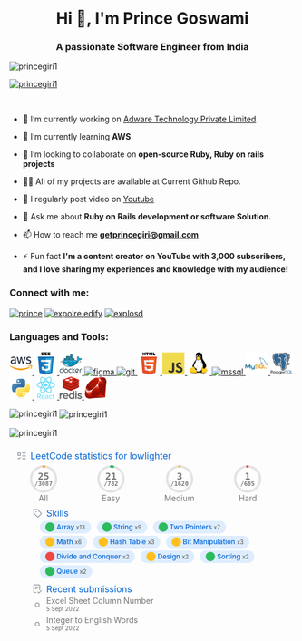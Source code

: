 <h1 align="center">Hi 👋, I'm Prince Goswami</h1>
<h3 align="center">A passionate Software Engineer from India</h3>

<p align="left"> <img src="https://komarev.com/ghpvc/?username=princegiri1&label=Profile%20views&color=0e75b6&style=flat" alt="princegiri1" /> </p>

<p align="left"> <a href="https://github.com/ryo-ma/github-profile-trophy"><img src="https://github-profile-trophy.vercel.app/?username=princegiri1" alt="princegiri1" /></a> </p>

<p align="left"> <a href="https://twitter.com/" target="blank"><img src="https://img.shields.io/twitter/follow/?logo=twitter&style=for-the-badge" alt="" /></a> </p>

- 🔭 I’m currently working on [Adware Technology Private Limited](https://www.adwaretech.com/)

- 🌱 I’m currently learning **AWS**

- 👯 I’m looking to collaborate on **open-source Ruby, Ruby on rails projects**

- 👨‍💻 All of my projects are available at Current Github Repo.

- 📝 I regularly post video on [Youtube](https://www.youtube.com/@ExploreEdify)

- 💬 Ask me about **Ruby on Rails development or software Solution.**

- 📫 How to reach me **getprincegiri@gmail.com**

- ⚡ Fun fact **I'm a content creator on YouTube with 3,000 subscribers, and I love sharing my experiences and knowledge with my audience!**

<h3 align="left">Connect with me:</h3>
<p align="left">
<a href="https://linkedin.com/in/prince" target="blank"><img align="center" src="https://raw.githubusercontent.com/rahuldkjain/github-profile-readme-generator/master/src/images/icons/Social/linked-in-alt.svg" alt="prince" height="30" width="40" /></a>
<a href="https://www.youtube.com/@ExploreEdify" target="blank"><img align="center" src="https://raw.githubusercontent.com/rahuldkjain/github-profile-readme-generator/master/src/images/icons/Social/youtube.svg" alt="expolre edify" height="30" width="40" /></a>
<a href="https://www.leetcode.com/explosd" target="blank"><img align="center" src="https://raw.githubusercontent.com/rahuldkjain/github-profile-readme-generator/master/src/images/icons/Social/leet-code.svg" alt="explosd" height="30" width="40" /></a>
</p>

<h3 align="left">Languages and Tools:</h3>
<p align="left"> <a href="https://aws.amazon.com" target="_blank" rel="noreferrer"> <img src="https://raw.githubusercontent.com/devicons/devicon/master/icons/amazonwebservices/amazonwebservices-original-wordmark.svg" alt="aws" width="40" height="40"/> </a> <a href="https://www.w3schools.com/css/" target="_blank" rel="noreferrer"> <img src="https://raw.githubusercontent.com/devicons/devicon/master/icons/css3/css3-original-wordmark.svg" alt="css3" width="40" height="40"/> </a> <a href="https://www.docker.com/" target="_blank" rel="noreferrer"> <img src="https://raw.githubusercontent.com/devicons/devicon/master/icons/docker/docker-original-wordmark.svg" alt="docker" width="40" height="40"/> </a> <a href="https://www.figma.com/" target="_blank" rel="noreferrer"> <img src="https://www.vectorlogo.zone/logos/figma/figma-icon.svg" alt="figma" width="40" height="40"/> </a> <a href="https://git-scm.com/" target="_blank" rel="noreferrer"> <img src="https://www.vectorlogo.zone/logos/git-scm/git-scm-icon.svg" alt="git" width="40" height="40"/> </a> <a href="https://www.w3.org/html/" target="_blank" rel="noreferrer"> <img src="https://raw.githubusercontent.com/devicons/devicon/master/icons/html5/html5-original-wordmark.svg" alt="html5" width="40" height="40"/> </a> <a href="https://developer.mozilla.org/en-US/docs/Web/JavaScript" target="_blank" rel="noreferrer"> <img src="https://raw.githubusercontent.com/devicons/devicon/master/icons/javascript/javascript-original.svg" alt="javascript" width="40" height="40"/> </a> <a href="https://www.linux.org/" target="_blank" rel="noreferrer"> <img src="https://raw.githubusercontent.com/devicons/devicon/master/icons/linux/linux-original.svg" alt="linux" width="40" height="40"/> </a> <a href="https://www.microsoft.com/en-us/sql-server" target="_blank" rel="noreferrer"> <img src="https://www.svgrepo.com/show/303229/microsoft-sql-server-logo.svg" alt="mssql" width="40" height="40"/> </a> <a href="https://www.mysql.com/" target="_blank" rel="noreferrer"> <img src="https://raw.githubusercontent.com/devicons/devicon/master/icons/mysql/mysql-original-wordmark.svg" alt="mysql" width="40" height="40"/> </a> <a href="https://www.postgresql.org" target="_blank" rel="noreferrer"> <img src="https://raw.githubusercontent.com/devicons/devicon/master/icons/postgresql/postgresql-original-wordmark.svg" alt="postgresql" width="40" height="40"/> </a> <a href="https://www.python.org" target="_blank" rel="noreferrer"> <img src="https://raw.githubusercontent.com/devicons/devicon/master/icons/python/python-original.svg" alt="python" width="40" height="40"/> </a> <a href="https://reactjs.org/" target="_blank" rel="noreferrer"> <img src="https://raw.githubusercontent.com/devicons/devicon/master/icons/react/react-original-wordmark.svg" alt="react" width="40" height="40"/> </a> <a href="https://redis.io" target="_blank" rel="noreferrer"> <img src="https://raw.githubusercontent.com/devicons/devicon/master/icons/redis/redis-original-wordmark.svg" alt="redis" width="40" height="40"/> </a> <a href="https://www.ruby-lang.org/en/" target="_blank" rel="noreferrer"> <img src="https://raw.githubusercontent.com/devicons/devicon/master/icons/ruby/ruby-original.svg" alt="ruby" width="40" height="40"/> </a> </p>

<p><img align="left" src="https://github-readme-stats.vercel.app/api/top-langs?username=princegiri1&show_icons=true&locale=en&layout=compact" alt="princegiri1" /></p>

<p>&nbsp;<img align="center" src="https://github-readme-stats.vercel.app/api?username=princegiri1&show_icons=true&locale=en" alt="princegiri1" /></p>

<p><img align="center" src="https://github-readme-streak-stats.herokuapp.com/?user=princegiri1&" alt="princegiri1" /></p>

























<svg xmlns="http://www.w3.org/2000/svg" width="480" height="340" class="">
    <defs>
        <style/>
    </defs>
    <style>@keyframes animation-gauge{0%{stroke-dasharray:0 329}}@keyframes animation-rainbow{0%,to{color:#7f00ff;fill:#7f00ff}14%{color:#a933ff;fill:#a933ff}29%{color:#007fff;fill:#007fff}43%{color:#00ff7f;fill:#00ff7f}57%{color:#ff0;fill:#ff0}71%{color:#ff7f00;fill:#ff7f00}86%{color:red;fill:red}}svg{font-family:-apple-system,BlinkMacSystemFont,Segoe UI,Helvetica,Arial,sans-serif,Apple Color Emoji,Segoe UI Emoji;font-size:14px;color:#777}h2{margin:8px 0 2px;padding:0;color:#0366d6;font-weight:400;font-size:16px}h2 svg{fill:currentColor}section&gt;.field{margin-left:5px;margin-right:5px}.field{display:flex;align-items:center;margin-bottom:2px;white-space:nowrap}.field svg{margin:0 8px;fill:#959da5;flex-shrink:0}.row{display:flex;flex-wrap:wrap}.row section{flex:1 1 0}.column{display:flex;flex-direction:column;align-items:center}#metrics-end,.fill-width{width:100%}.label{background-color:#58a6ff30;color:#0366d6;padding:0 10px;font-weight:500;line-height:22px;margin:2px 5px;white-space:nowrap;border-radius:32px;font-size:12px}.categories,.category{display:flex;align-items:center}.categories{justify-content:space-around;margin-top:4px}.category{flex-direction:column;flex:1 1 0}.gauge{stroke-linecap:round;fill:none}.gauge-arc,.gauge-base{stroke:currentColor;stroke-width:10}.gauge-base{stroke-opacity:.2}.gauge-arc{fill:none;stroke-dashoffset:0;animation-delay:250ms;animation:animation-gauge 1s ease forwards}.gauge text,.gauge text.secondary{fill:currentColor;font-family:monospace;text-anchor:middle}.gauge text{font-size:40px;font-weight:600}.gauge text.secondary{font-size:25px}.gauge .title{font-size:18px;color:#777}.topics{display:flex;flex-wrap:wrap}.leetcode.subsection{padding-left:28px}.leetcode .topics{margin-left:20px}.leetcode .count{font-size:10px;color:#666}.leetcode .easy.gauge .gauge-arc,.leetcode .fundamental .dot{color:#2cbb5d}.leetcode .intermediate .dot,.leetcode .medium.gauge .gauge-arc{color:#ffc01e}.leetcode .advanced .dot,.leetcode .hard.gauge .gauge-arc{color:#ef4743}.leetcode .all.gauge .gauge-arc{color:#ffa116}.leetcode{align-items:flex-start}.leetcode .infos{margin-bottom:3px}.leetcode .infos .date{font-size:10px;color:#666}:root{--color-calendar-graph-day-bg:#ebedf0;--color-calendar-graph-day-border:rgba(27,31,35,0.06);--color-calendar-graph-day-L1-bg:#9be9a8;--color-calendar-graph-day-L2-bg:#40c463;--color-calendar-graph-day-L3-bg:#30a14e;--color-calendar-graph-day-L4-bg:#216e39;--color-calendar-halloween-graph-day-L1-bg:#ffee4a;--color-calendar-halloween-graph-day-L2-bg:#ffc501;--color-calendar-halloween-graph-day-L3-bg:#fe9600;--color-calendar-halloween-graph-day-L4-bg:#03001c;--color-calendar-winter-graph-day-L1-bg:#0a3069;--color-calendar-winter-graph-day-L2-bg:#0969da;--color-calendar-winter-graph-day-L3-bg:#54aeff;--color-calendar-winter-graph-day-L4-bg:#b6e3ff;--color-calendar-graph-day-L4-border:rgba(27,31,35,0.06);--color-calendar-graph-day-L3-border:rgba(27,31,35,0.06);--color-calendar-graph-day-L2-border:rgba(27,31,35,0.06);--color-calendar-graph-day-L1-border:rgba(27,31,35,0.06)}</style>
    <style/>
    <foreignObject x="0" y="0" width="100%" height="100%">
        <div xmlns="http://www.w3.org/1999/xhtml" xmlns:xlink="http://www.w3.org/1999/xlink" class="items-wrapper">
            <section>
                <h2 class="field">
                    <svg xmlns="http://www.w3.org/2000/svg" viewBox="0 0 16 16" width="16" height="16">
                        <path fill-rule="evenodd" d="M2.5 3.5v3h3v-3h-3zM2 2a1 1 0 00-1 1v4a1 1 0 001 1h4a1 1 0 001-1V3a1 1 0 00-1-1H2zm4.655 8.595a.75.75 0 010 1.06L4.03 14.28a.75.75 0 01-1.06 0l-1.5-1.5a.75.75 0 111.06-1.06l.97.97 2.095-2.095a.75.75 0 011.06 0zM9.75 2.5a.75.75 0 000 1.5h5.5a.75.75 0 000-1.5h-5.5zm0 5a.75.75 0 000 1.5h5.5a.75.75 0 000-1.5h-5.5zm0 5a.75.75 0 000 1.5h5.5a.75.75 0 000-1.5h-5.5z"/>
                    </svg>
                    LeetCode statistics for lowlighter
                </h2>
                <section>
                    <div class="row fill-width leetcode scores">
                        <section class="categories">
                            <div class="category column">
                                <svg xmlns="http://www.w3.org/2000/svg" viewBox="0 0 120 120" width="50" height="50" class="gauge all">
                                    <circle class="gauge-base" r="53" cx="60" cy="60"/>
                                    <circle class="gauge-arc" transform="rotate(-90 60 60)" r="53" cx="60" cy="60" stroke-dasharray="2.6643990929705215 329"/>
                                    <text x="60" y="50" dominant-baseline="central">25</text>
                                    <text x="60" y="80" dominant-baseline="central" class="secondary">/3087</text>
                                </svg>
                                <span class="title">All</span>
                            </div>
                            <div class="category column">
                                <svg xmlns="http://www.w3.org/2000/svg" viewBox="0 0 120 120" width="50" height="50" class="gauge easy">
                                    <circle class="gauge-base" r="53" cx="60" cy="60"/>
                                    <circle class="gauge-arc" transform="rotate(-90 60 60)" r="53" cx="60" cy="60" stroke-dasharray="8.835038363171355 329"/>
                                    <text x="60" y="50" dominant-baseline="central">21</text>
                                    <text x="60" y="80" dominant-baseline="central" class="secondary">/782</text>
                                </svg>
                                <span class="title">Easy</span>
                            </div>
                            <div class="category column">
                                <svg xmlns="http://www.w3.org/2000/svg" viewBox="0 0 120 120" width="50" height="50" class="gauge medium">
                                    <circle class="gauge-base" r="53" cx="60" cy="60"/>
                                    <circle class="gauge-arc" transform="rotate(-90 60 60)" r="53" cx="60" cy="60" stroke-dasharray="0.6092592592592593 329"/>
                                    <text x="60" y="50" dominant-baseline="central">3</text>
                                    <text x="60" y="80" dominant-baseline="central" class="secondary">/1620</text>
                                </svg>
                                <span class="title">Medium</span>
                            </div>
                            <div class="category column">
                                <svg xmlns="http://www.w3.org/2000/svg" viewBox="0 0 120 120" width="50" height="50" class="gauge hard">
                                    <circle class="gauge-base" r="53" cx="60" cy="60"/>
                                    <circle class="gauge-arc" transform="rotate(-90 60 60)" r="53" cx="60" cy="60" stroke-dasharray="0.4802919708029197 329"/>
                                    <text x="60" y="50" dominant-baseline="central">1</text>
                                    <text x="60" y="80" dominant-baseline="central" class="secondary">/685</text>
                                </svg>
                                <span class="title">Hard</span>
                            </div>
                        </section>
                    </div>
                </section>
                <section class="leetcode subsection">
                    <h2 class="field">
                        <svg xmlns="http://www.w3.org/2000/svg" viewBox="0 0 16 16" width="16" height="16">
                            <path fill-rule="evenodd" d="M2.5 7.775V2.75a.25.25 0 01.25-.25h5.025a.25.25 0 01.177.073l6.25 6.25a.25.25 0 010 .354l-5.025 5.025a.25.25 0 01-.354 0l-6.25-6.25a.25.25 0 01-.073-.177zm-1.5 0V2.75C1 1.784 1.784 1 2.75 1h5.025c.464 0 .91.184 1.238.513l6.25 6.25a1.75 1.75 0 010 2.474l-5.026 5.026a1.75 1.75 0 01-2.474 0l-6.25-6.25A1.75 1.75 0 011 7.775zM6 5a1 1 0 100 2 1 1 0 000-2z"/>
                        </svg>
                        Skills
                    </h2>
                    <div class="topics">
                        <div class="label fundamental"><span class="dot">⬤</span> Array <span class="count">x13</span></div>
                        <div class="label fundamental"><span class="dot">⬤</span> String <span class="count">x9</span></div>
                        <div class="label fundamental"><span class="dot">⬤</span> Two Pointers <span class="count">x7</span></div>
                        <div class="label intermediate"><span class="dot">⬤</span> Math <span class="count">x6</span></div>
                        <div class="label intermediate"><span class="dot">⬤</span> Hash Table <span class="count">x3</span></div>
                        <div class="label intermediate"><span class="dot">⬤</span> Bit Manipulation <span class="count">x3</span></div>
                        <div class="label advanced"><span class="dot">⬤</span> Divide and Conquer <span class="count">x2</span></div>
                        <div class="label intermediate"><span class="dot">⬤</span> Design <span class="count">x2</span></div>
                        <div class="label fundamental"><span class="dot">⬤</span> Sorting <span class="count">x2</span></div>
                        <div class="label fundamental"><span class="dot">⬤</span> Queue <span class="count">x2</span></div>
                    </div>
                </section>
                <section class="leetcode subsection">
                    <h2 class="field">
                        <svg xmlns="http://www.w3.org/2000/svg" viewBox="0 0 16 16" width="16" height="16">
                            <path fill-rule="evenodd" d="M2.5 1.75a.25.25 0 01.25-.25h8.5a.25.25 0 01.25.25v7.736a.75.75 0 101.5 0V1.75A1.75 1.75 0 0011.25 0h-8.5A1.75 1.75 0 001 1.75v11.5c0 .966.784 1.75 1.75 1.75h3.17a.75.75 0 000-1.5H2.75a.25.25 0 01-.25-.25V1.75zM4.75 4a.75.75 0 000 1.5h4.5a.75.75 0 000-1.5h-4.5zM4 7.75A.75.75 0 014.75 7h2a.75.75 0 010 1.5h-2A.75.75 0 014 7.75zm11.774 3.537a.75.75 0 00-1.048-1.074L10.7 14.145 9.281 12.72a.75.75 0 00-1.062 1.058l1.943 1.95a.75.75 0 001.055.008l4.557-4.45z"/>
                        </svg>
                        Recent submissions
                    </h2>
                    <div class="field">
                        <svg xmlns="http://www.w3.org/2000/svg" viewBox="0 0 16 16" width="16" height="16">
                            <path fill-rule="evenodd" d="M8 5.5a2.5 2.5 0 100 5 2.5 2.5 0 000-5zM4 8a4 4 0 118 0 4 4 0 01-8 0z"/>
                        </svg>
                        <div class="infos">
                            <div class="title">Excel Sheet Column Number</div>
                            <div class="date">5 Sept 2022</div>
                        </div>
                    </div>
                    <div class="field">
                        <svg xmlns="http://www.w3.org/2000/svg" viewBox="0 0 16 16" width="16" height="16">
                            <path fill-rule="evenodd" d="M8 5.5a2.5 2.5 0 100 5 2.5 2.5 0 000-5zM4 8a4 4 0 118 0 4 4 0 01-8 0z"/>
                        </svg>
                        <div class="infos">
                            <div class="title">Integer to English Words</div>
                            <div class="date">5 Sept 2022</div>
                        </div>
                    </div>
                </section>
            </section>
        </div>
        <div xmlns="http://www.w3.org/1999/xhtml" id="metrics-end"></div>
    </foreignObject>
</svg>
